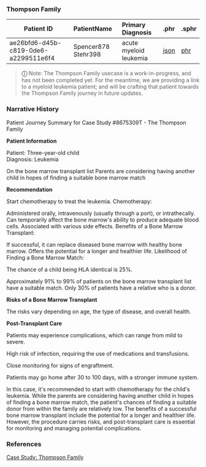 ### Thompson Family

| Patient ID | PatientName   | Primary Diagnosis  | .phr | .sphr |
| ------------- | :-------- | :-------- | :-------- | :-------- | 
| ae26bfd6-d45b-c819-0de6-a2299511e6f4| Spencer878 Stehr398	| acute myeloid leukemia | [json](file:///Users/awatson/Code/implementation-guides/standard-patient-health-record-ig/output/Spencer878_Stehr398_ae26bfd6-d45b-c819-0de6-a2299511e6f4.json) | [phr](phr)

> **&#9432;** Note:  The Thompson Family usecase is a work-in-progress, and has not been completed yet.  For the meantime, we are providing a link to a myeloid leukemia patient; and will be crafting that patient towards the Thompson Family journey in future updates.

### Narrative History


Patient Journey Summary for Case Study #8675309T - The Thompson Family

__Patient Information__

Patient: Three-year-old child  
Diagnosis: Leukemia  

On the bone marrow transplant list
Parents are considering having another child in hopes of finding a suitable bone marrow match

__Recommendation__  

Start chemotherapy to treat the leukemia.
Chemotherapy:

Administered orally, intravenously (usually through a port), or intrathecally.
Can temporarily affect the bone marrow's ability to produce adequate blood cells.
Associated with various side effects.
Benefits of a Bone Marrow Transplant:

If successful, it can replace diseased bone marrow with healthy bone marrow.
Offers the potential for a longer and healthier life.
Likelihood of Finding a Bone Marrow Match:

The chance of a child being HLA identical is 25%.

Approximately 91% to 99% of patients on the bone marrow transplant list have a suitable match.
Only 30% of patients have a relative who is a donor.


__Risks of a Bone Marrow Transplant__

The risks vary depending on age, the type of disease, and overall health.


__Post-Transplant Care__

Patients may experience complications, which can range from mild to severe.

High risk of infection, requiring the use of medications and transfusions.

Close monitoring for signs of engraftment.

Patients may go home after 30 to 100 days, with a stronger immune system.

In this case, it's recommended to start with chemotherapy for the child's leukemia. While the parents are considering having another child in hopes of finding a bone marrow match, the patient's chances of finding a suitable donor from within the family are relatively low. The benefits of a successful bone marrow transplant include the potential for a longer and healthier life. However, the procedure carries risks, and post-transplant care is essential for monitoring and managing potential complications.




### References   

[Case Study: Thompson Family](https://prezi.com/depnzrzco81x/case-study-thompson/)